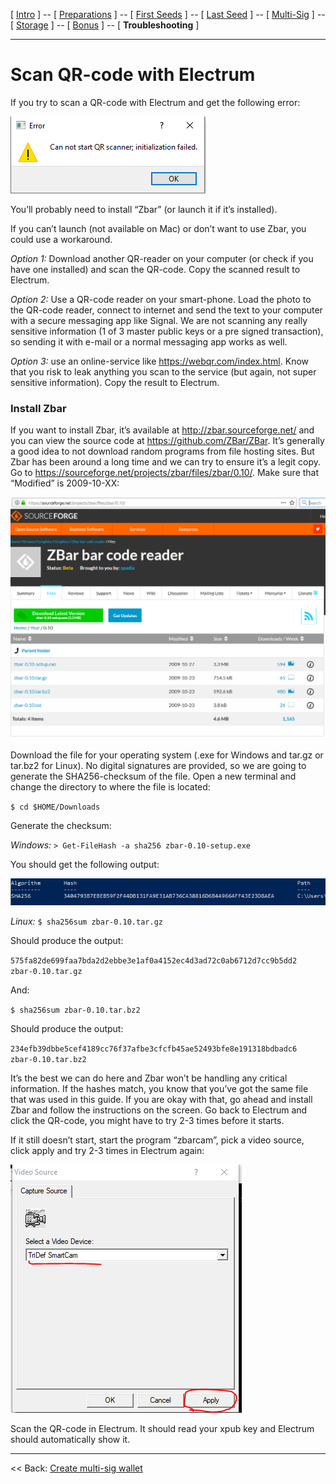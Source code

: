 [ [Intro](README.md) ] -- [ [Preparations]( hodl-guide_10_preparations.md) ] -- [ [First Seeds](hodl-guide_20_first-seeds.md) ] -- [ [Last Seed](hodl-guide_30_last-seed.md) ] -- [ [Multi-Sig](hodl-guide_40_multi-sig.md) ] -- [ [Storage](hodl-guide_50_storage.md) ] -- [ [Bonus](hodl-guide_60_bonus.md) ] -- [ **Troubleshooting** ]

---

# Scan QR-code with Electrum

If you try to scan a QR-code with Electrum and get the following error:

![Error 1](images/40_error_1.png)

You’ll probably need to install “Zbar” (or launch it if it’s installed). 

If you can’t launch (not available on Mac) or don’t want to use Zbar, you could use a workaround. 

*Option 1:* Download another QR-reader on your computer (or check if you have one installed) and scan the QR-code. Copy the scanned result to Electrum. 

*Option 2:* Use a QR-code reader on your smart-phone. Load the photo to the QR-code reader, connect to internet and send the text to your computer with a secure messaging app like Signal. We are not scanning any really sensitive information (1 of 3 master public keys or a pre signed transaction), so sending it with e-mail or a normal messaging app works as well. 

*Option 3:* use an online-service like https://webqr.com/index.html. Know that you risk to leak anything you scan to the service (but again, not super sensitive information). Copy the result to Electrum.

### Install Zbar

If you want to install Zbar, it’s available at http://zbar.sourceforge.net/ and you can view the source code at https://github.com/ZBar/ZBar. It’s generally a good idea to not download random programs from file hosting sites. But Zbar has been around a long time and we can try to ensure it’s a legit copy. Go to https://sourceforge.net/projects/zbar/files/zbar/0.10/. Make sure that “Modified” is 2009-10-XX:

![Zbar](images/40_zbar.png)

Download the file for your operating system (.exe for Windows and tar.gz or tar.bz2 for Linux). No digital signatures are provided, so we are going to generate the SHA256-checksum of the file. Open a new terminal and change the directory to where the file is located:

`$ cd $HOME/Downloads`

Generate the checksum:

*Windows:* `> Get-FileHash -a sha256 zbar-0.10-setup.exe`

You should get the following output: 

![Zbar hash](images/40_zbar_hash.png)

*Linux:* `$ sha256sum zbar-0.10.tar.gz`

Should produce the output:

`575fa82de699faa7bda2d2ebbe3e1af0a4152ec4d3ad72c0ab6712d7cc9b5dd2  zbar-0.10.tar.gz`

And:

`$ sha256sum zbar-0.10.tar.bz2`

Should produce the output:

`234efb39dbbe5cef4189cc76f37afbe3cfcfb45ae52493bfe8e191318bdbadc6  zbar-0.10.tar.bz2`

It’s the best we can do here and Zbar won’t be handling any critical information. If the hashes match, you know that you’ve got the same file that was used in this guide. If you are okay with that, go ahead and install Zbar and follow the instructions on the screen. Go back to Electrum and click the QR-code, you might have to try 2-3 times before it starts.

If it still doesn’t start, start the program “zbarcam”, pick a video source, click apply and try 2-3 times in Electrum again:

![Zbarcam](images/40_zbarcam.png)

Scan the QR-code in Electrum. It should read your xpub key and Electrum should automatically show it.

---

<< Back: [Create multi-sig wallet](https://github.com/DriftwoodPalace/guides/blob/master/hodl-guide/hodl-guide_40_multi-sig.md#create-the-multi-sig-wallet)
